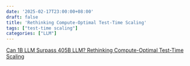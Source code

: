 ```yaml
---
date: '2025-02-17T23:00:00+08:00'
draft: false
title: 'Rethinking Compute-Optimal Test-Time Scaling'
tags: ["test-time scaling"]
categories: ["LLM"]
---
```


[Can 1B LLM Surpass 405B LLM? Rethinking Compute-Optimal Test-Time Scaling](https://xves6ft58q.feishu.cn/docx/LPeqdIpbxocwjCx8YxzcAydynrc?from=from_copylink)
